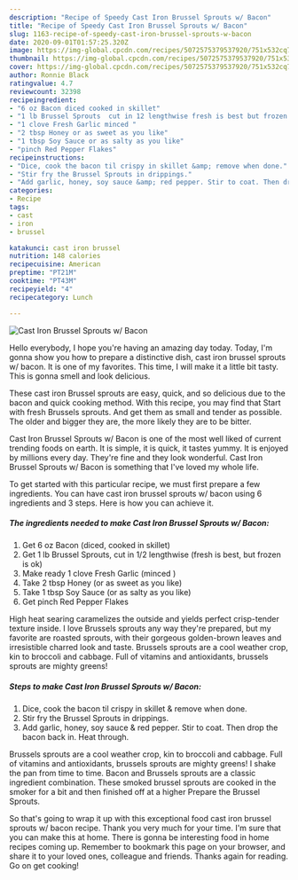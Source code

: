 ```yaml
---
description: "Recipe of Speedy Cast Iron Brussel Sprouts w/ Bacon"
title: "Recipe of Speedy Cast Iron Brussel Sprouts w/ Bacon"
slug: 1163-recipe-of-speedy-cast-iron-brussel-sprouts-w-bacon
date: 2020-09-01T01:57:25.320Z
image: https://img-global.cpcdn.com/recipes/5072575379537920/751x532cq70/cast-iron-brussel-sprouts-w-bacon-recipe-main-photo.jpg
thumbnail: https://img-global.cpcdn.com/recipes/5072575379537920/751x532cq70/cast-iron-brussel-sprouts-w-bacon-recipe-main-photo.jpg
cover: https://img-global.cpcdn.com/recipes/5072575379537920/751x532cq70/cast-iron-brussel-sprouts-w-bacon-recipe-main-photo.jpg
author: Ronnie Black
ratingvalue: 4.7
reviewcount: 32398
recipeingredient:
- "6 oz Bacon diced cooked in skillet"
- "1 lb Brussel Sprouts  cut in 12 lengthwise fresh is best but frozen is ok"
- "1 clove Fresh Garlic minced "
- "2 tbsp Honey or as sweet as you like"
- "1 tbsp Soy Sauce or as salty as you like"
- "pinch Red Pepper Flakes"
recipeinstructions:
- "Dice, cook the bacon til crispy in skillet &amp; remove when done."
- "Stir fry the Brussel Sprouts in drippings."
- "Add garlic, honey, soy sauce &amp; red pepper. Stir to coat. Then drop the bacon back in.  Heat through."
categories:
- Recipe
tags:
- cast
- iron
- brussel

katakunci: cast iron brussel 
nutrition: 148 calories
recipecuisine: American
preptime: "PT21M"
cooktime: "PT43M"
recipeyield: "4"
recipecategory: Lunch

---
```



![Cast Iron Brussel Sprouts w/ Bacon](https://img-global.cpcdn.com/recipes/5072575379537920/751x532cq70/cast-iron-brussel-sprouts-w-bacon-recipe-main-photo.jpg)

Hello everybody, I hope you're having an amazing day today. Today, I'm gonna show you how to prepare a distinctive dish, cast iron brussel sprouts w/ bacon. It is one of my favorites. This time, I will make it a little bit tasty. This is gonna smell and look delicious.

These cast iron Brussel sprouts are easy, quick, and so delicious due to the bacon and quick cooking method. With this recipe, you may find that Start with fresh Brussels sprouts. And get them as small and tender as possible. The older and bigger they are, the more likely they are to be bitter.

Cast Iron Brussel Sprouts w/ Bacon is one of the most well liked of current trending foods on earth. It is simple, it is quick, it tastes yummy. It is enjoyed by millions every day. They're fine and they look wonderful. Cast Iron Brussel Sprouts w/ Bacon is something that I've loved my whole life.


To get started with this particular recipe, we must first prepare a few ingredients. You can have cast iron brussel sprouts w/ bacon using 6 ingredients and 3 steps. Here is how you can achieve it.

<!--inarticleads1-->

##### The ingredients needed to make Cast Iron Brussel Sprouts w/ Bacon:

1. Get 6 oz Bacon (diced, cooked in skillet)
1. Get 1 lb Brussel Sprouts,  cut in 1/2 lengthwise (fresh is best, but frozen is ok)
1. Make ready 1 clove Fresh Garlic (minced )
1. Take 2 tbsp Honey (or as sweet as you like)
1. Take 1 tbsp Soy Sauce (or as salty as you like)
1. Get pinch Red Pepper Flakes


High heat searing caramelizes the outside and yields perfect crisp-tender texture inside. I love Brussels sprouts any way they&#39;re prepared, but my favorite are roasted sprouts, with their gorgeous golden-brown leaves and irresistible charred look and taste. Brussels sprouts are a cool weather crop, kin to broccoli and cabbage. Full of vitamins and antioxidants, brussels sprouts are mighty greens! 

<!--inarticleads2-->

##### Steps to make Cast Iron Brussel Sprouts w/ Bacon:

1. Dice, cook the bacon til crispy in skillet &amp; remove when done.
1. Stir fry the Brussel Sprouts in drippings.
1. Add garlic, honey, soy sauce &amp; red pepper. Stir to coat. Then drop the bacon back in.  Heat through.


Brussels sprouts are a cool weather crop, kin to broccoli and cabbage. Full of vitamins and antioxidants, brussels sprouts are mighty greens! I shake the pan from time to time. Bacon and Brussels sprouts are a classic ingredient combination. These smoked brussel sprouts are cooked in the smoker for a bit and then finished off at a higher Prepare the Brussel Sprouts. 

So that's going to wrap it up with this exceptional food cast iron brussel sprouts w/ bacon recipe. Thank you very much for your time. I'm sure that you can make this at home. There is gonna be interesting food in home recipes coming up. Remember to bookmark this page on your browser, and share it to your loved ones, colleague and friends. Thanks again for reading. Go on get cooking!
